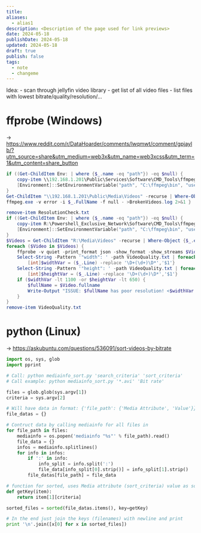 ```yaml
---
title: 
aliases:
  - alias1
description: <Description of the page used for link previews>
date: 2024-05-18
publishDate: 2024-05-18
updated: 2024-05-18
draft: true
publish: false
tags:
  - note
  - changeme
---
```

 
Idea: 
	- scan through jellyfin video library
	- get list of all video files
	- list files with lowest bitrate/quality/resolution/...

# ffprobe (Windows)

-> https://www.reddit.com/r/DataHoarder/comments/lwqmwt/comment/gpjaylb/?utm_source=share&utm_medium=web3x&utm_name=web3xcss&utm_term=1&utm_content=share_button

```ps1 title="Check_Video_Integrity.ps1"
if ((Get-ChildItem Env: | where {$_.name -eq "path"}) -eq $null) {
    copy-item \\192.168.1.201\Public\Services\Software\CMD_Tools\ffmpeg.exe -Recurse C:\
    [Environment]::SetEnvironmentVariable("path", "C:\ffmpeg\bin", "user")
}
Get-ChildItem "\\192.168.1.201\Public\Media\Videos" -recurse | Where-Object {$_.extension -eq ".mp4" -or $_.extension -eq ".mkv" -or $_.extension -eq ".avi"} | foreach {
ffmpeg.exe -v error -i $_.FullName -f null - >BrokenVideos.log 2>&1 }
```

```ps1 title="Check_Video_Quality.ps1"
remove-item ResolutionCheck.txt
if ((Get-ChildItem Env: | where {$_.name -eq "path"}) -eq $null) {
    copy-item R:\Powershell_Exclusive_Network\Software\CMD_Tools\ffmpeg -Recurse C:\
    [Environment]::SetEnvironmentVariable("path", "C:\ffmpeg\bin", "user")
}
$Videos = Get-ChildItem "R:\Media\Videos" -recurse | Where-Object {$_.extension -eq ".mp4" -or $_.extension -eq ".mkv" -or $_.extension -eq ".avi" -or $_.extension -eq ".mpg"}
foreach ($Video in $Videos) {
    ffprobe -v quiet -print_format json -show_format -show_streams $Video.fullname >> VideoQuality.txt
    Select-String -Pattern '"width": ' -path VideoQuality.txt | foreach {
        [int]$widthVar = ($_.Line) -replace '\D+(\d+)\D*','$1'}
    Select-String -Pattern '"height": ' -path VideoQuality.txt | foreach {
        [int]$heightVar = ($_.Line) -replace '\D+(\d+)\D*','$1'}
    if ($widthVar -lt 1100 -or $heightVar -lt 650) {
        $fullName = $Video.fullname
        Write-Output "ISSUE: $fullName has poor resolution! <$widthVar by $heightVar>" >> ResolutionCheck.txt
    }
}
remove-item VideoQuality.txt
```

# python (Linux)

-> https://askubuntu.com/questions/536091/sort-videos-by-bitrate

```python 
import os, sys, glob
import pprint

# Call: python mediainfo_sort.py 'search_criteria' 'sort_criteria'
# Call example: python mediainfo_sort.py '*.avi' 'Bit rate'

files = glob.glob(sys.argv[1])
criteria = sys.argv[2]

# Will have data in format: {'file_path': {'Media Attribute', 'Value'}}
file_datas = {}

# Contruct data by calling mediainfo for all files in 
for file_path in files:
    mediainfo = os.popen('mediainfo "%s"' % file_path).read()
    file_data = {}
    infos = mediainfo.splitlines()
    for info in infos:
        if ':' in info:
            info_split = info.split(':')
            file_data[info_split[0].strip()] = info_split[1].strip()
        file_datas[file_path] = file_data

# function for sorted, uses Media attribute (sort_criteria) value as sorting key
def getKey(item):
    return item[1][criteria]

sorted_files = sorted(file_datas.items(), key=getKey)

# In the end just join the keys (filenames) with newline and print
print '\n'.join([x[0] for x in sorted_files])
```